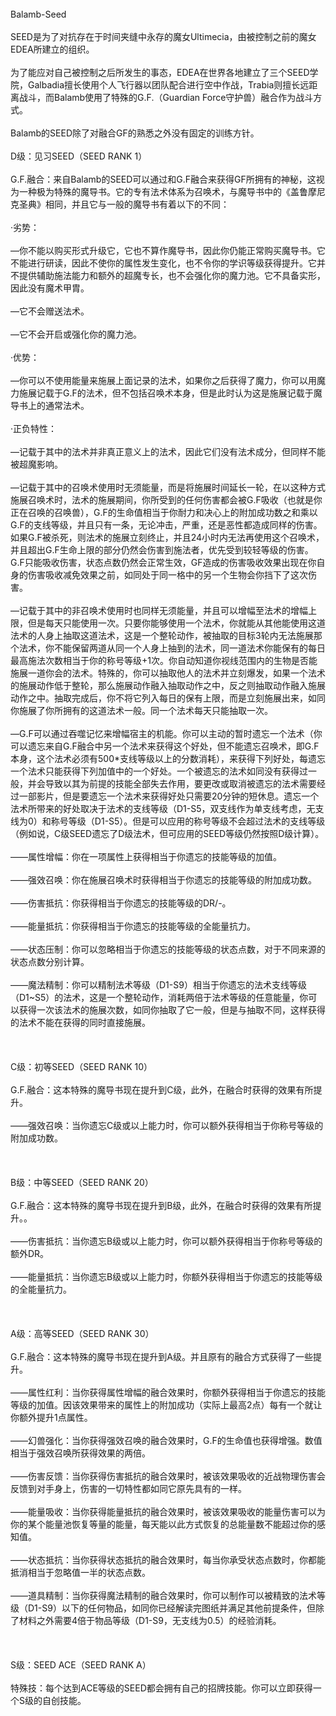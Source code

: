 <title>Balamb-Seed</title>
<meta name="GENERATOR" content="WinCHM">
<meta http-equiv="Content-Type" content="text/html; charset=gb2312">
<br>Balamb-Seed
<br>
<br>SEED是为了对抗存在于时间夹缝中永存的魔女Ultimecia，由被控制之前的魔女EDEA所建立的组织。
<br>
<br>为了能应对自己被控制之后所发生的事态，EDEA在世界各地建立了三个SEED学院，Galbadia擅长使用个人飞行器以团队配合进行空中作战，Trabia则擅长远距离战斗，而Balamb使用了特殊的G.F.（Guardian Force守护兽）融合作为战斗方式。
<br>
<br>Balamb的SEED除了对融合GF的熟悉之外没有固定的训练方针。
<br>
<br>D级：见习SEED（SEED RANK 1）
<br>
<br>G.F.融合：来自Balamb的SEED可以通过和G.F融合来获得GF所拥有的神秘，这视为一种极为特殊的魔导书。它的专有法术体系为召唤术，与魔导书中的《盖鲁摩尼克圣典》相同，并且它与一般的魔导书有着以下的不同：
<br>
<br>·劣势：
<br>
<br>—你不能以购买形式升级它，它也不算作魔导书，因此你仍能正常购买魔导书。它不能进行研读，因此不使你的属性发生变化，也不令你的学识等级获得提升。它并不提供辅助施法能力和额外的超魔专长，也不会强化你的魔力池。它不具备实形，因此没有魔术甲胄。
<br>
<br>—它不会赠送法术。
<br>
<br>—它不会开启或强化你的魔力池。
<br>
<br>·优势：
<br>
<br>—你可以不使用能量来施展上面记录的法术，如果你之后获得了魔力，你可以用魔力施展记载于G.F的法术，但不包括召唤术本身，但是此时认为这是施展记载于魔导书上的通常法术。
<br>
<br>·正负特性：
<br>
<br>—记载于其中的法术并非真正意义上的法术，因此它们没有法术成分，但同样不能被超魔影响。
<br>
<br>—记载于其中的召唤术使用时无须能量，而是将施展时间延长一轮，在以这种方式施展召唤术时，法术的施展期间，你所受到的任何伤害都会被G.F吸收（也就是你正在召唤的召唤兽），G.F的生命值相当于你耐力和决心上的附加成功数之和乘以G.F的支线等级，并且只有一条，无论冲击，严重，还是恶性都造成同样的伤害。如果G.F被杀死，则法术的施展立刻终止，并且24小时内无法再使用这个召唤术，并且超出G.F生命上限的部分仍然会伤害到施法者，优先受到较轻等级的伤害。G.F只能吸收伤害，状态点数仍然会正常生效，GF造成的伤害吸收效果出现在你自身的伤害吸收减免效果之前，如同处于同一格中的另一个生物会你挡下了这次伤害。
<br>
<br>—记载于其中的非召唤术使用时也同样无须能量，并且可以增幅至法术的增幅上限，但是每天只能使用一次。只要你能够使用一个法术，你就能从其他能使用这道法术的人身上抽取这道法术，这是一个整轮动作，被抽取的目标3轮内无法施展那个法术，你不能保留两道从同一个人身上抽到的法术，同一道法术你能保有的每日最高施法次数相当于你的称号等级+1次。你自动知道你视线范围内的生物是否能施展一道你会的法术。特殊的，你可以抽取他人的法术并立刻爆发，如果一个法术的施展动作低于整轮，那么施展动作融入抽取动作之中，反之则抽取动作融入施展动作之中。抽取完成后，你不将它列入每日的保有上限，而是立刻施展出来，如同你施展了你所拥有的这道法术一般。同一个法术每天只能抽取一次。
<br>
<br>—G.F可以通过吞噬记忆来增幅宿主的机能。你可以主动的暂时遗忘一个法术（你可以遗忘来自G.F融合中另一个法术来获得这个好处，但不能遗忘召唤术，即G.F本身，这个法术必须有500*支线等级以上的分数消耗），来获得下列好处，每遗忘一个法术只能获得下列加值中的一个好处。一个被遗忘的法术如同没有获得过一般，并会导致以其为前提的技能全部失去作用，要更改或取消被遗忘的法术需要经过一部影片，但是要遗忘一个法术来获得好处只需要20分钟的短休息。遗忘一个法术所带来的好处取决于法术的支线等级（D1-S5，双支线作为单支线考虑，无支线为0）和称号等级（D1-S5）。但是可以应用的称号等级不会超过法术的支线等级（例如说，C级SEED遗忘了D级法术，但可应用的SEED等级仍然按照D级计算）。
<br>
<br>——属性增幅：你在一项属性上获得相当于你遗忘的技能等级的加值。
<br>
<br>——强效召唤：你在施展召唤术时获得相当于你遗忘的技能等级的附加成功数。
<br>
<br>——伤害抵抗：你获得相当于你遗忘的技能等级的DR/-。
<br>
<br>——能量抵抗：你获得相当于你遗忘的技能等级的全能量抗力。
<br>
<br>——状态压制：你可以忽略相当于你遗忘的技能等级的状态点数，对于不同来源的状态点数分别计算。
<br>
<br>——魔法精制：你可以精制法术等级（D1-S9）相当于你遗忘的法术支线等级（D1~S5）的法术，这是一个整轮动作，消耗两倍于法术等级的任意能量，你可以获得一次该法术的施展次数，如同你抽取了它一般，但是与抽取不同，这样获得的法术不能在获得的同时直接施展。
<br>
<br>
<br>
<br>C级：初等SEED（SEED RANK 10）
<br>
<br>G.F.融合：这本特殊的魔导书现在提升到C级，此外，在融合时获得的效果有所提升。
<br>
<br>——强效召唤：当你遗忘C级或以上能力时，你可以额外获得相当于你称号等级的附加成功数。
<br>
<br>
<br>
<br>B级：中等SEED（SEED RANK 20）
<br>
<br>G.F.融合：这本特殊的魔导书现在提升到B级，此外，在融合时获得的效果有所提升。。
<br>
<br>——伤害抵抗：当你遗忘B级或以上能力时，你可以额外获得相当于你称号等级的额外DR。
<br>
<br>——能量抵抗：当你遗忘B级或以上能力时，你额外获得相当于你遗忘的技能等级的全能量抗力。
<br>
<br>
<br>
<br>A级：高等SEED（SEED RANK 30）
<br>
<br>G.F.融合：这本特殊的魔导书现在提升到A级。并且原有的融合方式获得了一些提升。
<br>
<br>——属性红利：当你获得属性增幅的融合效果时，你额外获得相当于你遗忘的技能等级的加值。因该效果带来的属性上的附加成功（实际上最高2点）每有一个就让你额外提升1点属性。
<br>
<br>——幻兽强化：当你获得强效召唤的融合效果时，G.F的生命值也获得增强。数值相当于强效召唤所获得效果的两倍。
<br>
<br>——伤害反馈：当你获得伤害抵抗的融合效果时，被该效果吸收的近战物理伤害会反馈到对手身上，伤害的一切特性都如同它原先具有的一样。
<br>
<br>——能量吸收：当你获得能量抵抗的融合效果时，被该效果吸收的能量伤害可以为你的某个能量池恢复等量的能量，每天能以此方式恢复的总能量数不能超过你的感知值。
<br>
<br>——状态抵抗：当你获得状态抵抗的融合效果时，每当你承受状态点数时，你都能抵消相当于忽略值一半的状态点数。
<br>
<br>——道具精制：当你获得魔法精制的融合效果时，你可以制作可以被精致的法术等级（D1-S9）以下的任何物品，如同你已经解读完图纸并满足其他前提条件，但除了材料之外需要4倍于物品等级（D1-S9，无支线为0.5）的经验消耗。
<br>
<br>
<br>
<br>S级：SEED ACE（SEED RANK A）
<br>
<br>特殊技：每个达到ACE等级的SEED都会拥有自己的招牌技能。你可以立即获得一个S级的自创技能。
<br>

